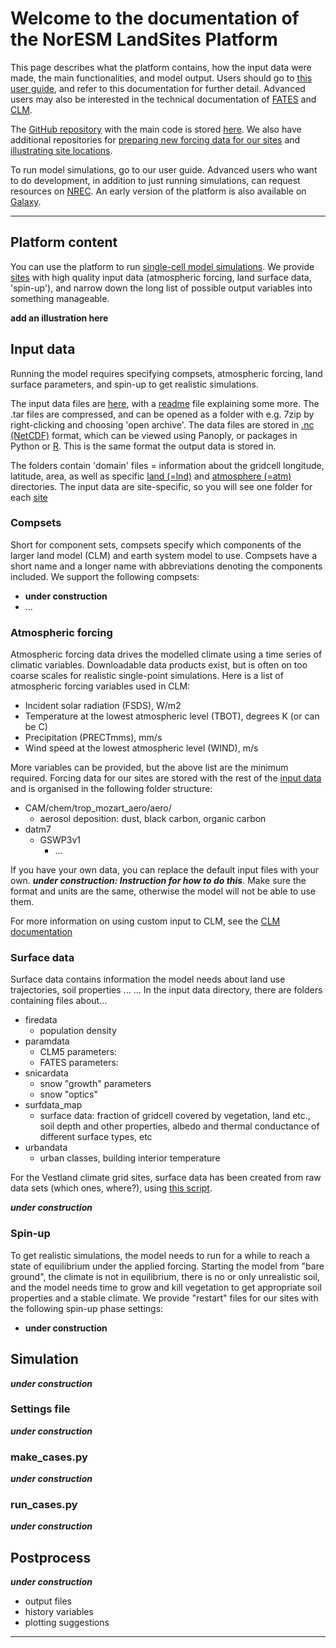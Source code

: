 # Welcome to the documentation of the NorESM LandSites Platform

This page describes what the platform contains, how the input data were made, the main functionalities, and model output. Users should go to [this user guide](), and refer to this documentation for further detail. Advanced users may also be interested in the technical documentation of [FATES](https://fates-docs.readthedocs.io/en/stable/) and [CLM](https://www.cesm.ucar.edu/models/clm/).

The [GitHub repository](https://en.wikipedia.org/wiki/Git "a place to store code with version control") with the main code is stored [here](https://github.com/NorESMhub/NorESM_LandSites_Platform). We also have additional repositories for [preparing new forcing data for our sites](https://github.com/huitang-earth/NLP_prep) and [illustrating site locations](https://github.com/evalieungh/map_scripts).

To run model simulations, go to our user guide. Advanced users who want to do development, in addition to just running simulations, can request resources on [NREC](https://nrec.no/ "Norwegian Research and Education Cloud: Fast, standardized servers and storage for the Norwegian higher education sector"). An early version of the platform is also available on [Galaxy](https://training.galaxyproject.org/training-material/topics/climate/tutorials/fates/tutorial.html "an open, web-based platform for accessible, reproducible, and transparent computational biological research").

*****************************

## Platform content

You can use the platform to run [single-cell model simulations](https://en.wikipedia.org/wiki/Climate_model#/media/File:Global_Climate_Model.png "the world is divided into a 3-dimensional grid, where equations can be solved within each gridcell, and information passed between gridcells at certain time points. Single-cell model 'runs' only simulate model processes for a single gridcell, which takes a lot less computational power"). We provide [sites](https://noresmhub.github.io/NorESM_LandSites_Platform/land-sites/) with high quality input data (atmospheric forcing, land surface data, 'spin-up'), and narrow down the long list of possible output variables into something manageable.

**add an illustration here**

## Input data

Running the model requires specifying compsets, atmospheric forcing, land surface parameters, and spin-up to get realistic simulations. 

The input data files are [here](https://ns2806k.webs.sigma2.no/EMERALD/EMERALD_platform/inputdata_fates_platform/), with a [readme](https://ns2806k.webs.sigma2.no/EMERALD/EMERALD_platform/inputdata_fates_platform/readme.inpudata_emerald_platform) file explaining some more. The .tar files are compressed, and can be opened as a folder with e.g. 7zip by right-clicking and choosing 'open archive'. The data files are stored in [.nc (NetCDF)](https://www.unidata.ucar.edu/software/netcdf/) format, which can be viewed using Panoply, or packages in Python or [R](https://cran.r-project.org/web/packages/ncdf4/index.html). This is the same format the output data is stored in.

The folders contain 'domain' files = information about the gridcell longitude, latitude, area, as well as specific [land (=lnd)](https://noresmhub.github.io/NorESM_LandSites_Platform/#surface-data) and [atmosphere (=atm)](https://noresmhub.github.io/NorESM_LandSites_Platform/#atmospheric-forcing) directories. The input data are site-specific, so you will see one folder for each [site](https://noresmhub.github.io/NorESM_LandSites_Platform/land-sites/)

### Compsets

Short for component sets, compsets specify which components of the larger land model (CLM) and earth system model to use. Compsets have a short name and a longer name with abbreviations denoting the components included. 
We support the following compsets:

- **under construction**
- ...


### Atmospheric forcing

Atmospheric forcing data drives the modelled climate using a time series of climatic variables. Downloadable data products exist, but is often on too coarse scales for realistic single-point simulations. Here is a list of atmospheric forcing variables used in CLM:
- Incident solar radiation (FSDS), 	W/m2
- Temperature at the lowest atmospheric level (TBOT), degrees K (or can be C)
- Precipitation (PRECTmms), mm/s
- Wind speed at the lowest atmospheric level (WIND), m/s

More variables can be provided, but the above list are the minimum required. 
Forcing data for our sites are stored with the rest of the [input data](https://ns2806k.webs.sigma2.no/EMERALD/EMERALD_platform/inputdata_fates_platform/) and is organised in the following folder structure:
- CAM/chem/trop_mozart_aero/aero/
  - aerosol deposition: dust, black carbon, organic carbon
- datm7
  - GSWP3v1
    - ...

If you have your own data, you can replace the default input files with your own. ***under construction: Instruction for how to do this***. Make sure the format and units are the same, otherwise the model will not be able to use them. 

For more information on using custom input to CLM, see the [CLM documentation](https://www.cesm.ucar.edu/models/cesm1.0/clm/models/lnd/clm/doc/UsersGuide/x9798.html)

### Surface data

Surface data contains information the model needs about land use trajectories, soil properties ... ... 
In the input data directory, there are folders containing files about... 

- firedata
  - population density 
- paramdata
  - CLM5 parameters: 
  - FATES parameters: 
- snicardata
  - snow "growth" parameters
  - snow "optics"
- surfdata_map
  - surface data: fraction of gridcell covered by vegetation, land etc., soil depth and other properties, albedo and thermal conductance of different surface types, etc
- urbandata
  - urban classes, building interior temperature

For the Vestland climate grid sites, surface data has been created from raw data sets (which ones, where?), using [this script](https://github.com/huitang-earth/NLP_prep/blob/main/create_inputdata.sh "a script in Hui's repository for preparing input data"). 

***under construction***

### Spin-up

To get realistic simulations, the model needs to run for a while to reach a state of equilibrium under the applied forcing. Starting the model from "bare ground", the climate is not in equilibrium, there is no or only unrealistic soil, and the model needs time to grow and kill vegetation to get appropriate soil properties and a stable climate. We provide "restart" files for our sites with the following spin-up phase settings:

- **under construction**

## Simulation


***under construction***

### Settings file


***under construction***


### make_cases.py


***under construction***

### run_cases.py


***under construction***

## Postprocess

***under construction***
- output files
- history variables
- plotting suggestions

*****************************
